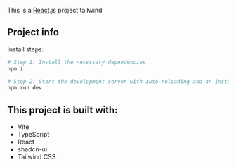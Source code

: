 This is a [React.js](https://nextjs.org) project tailwind

## Project info
Install steps:
```sh
# Step 1: Install the necessary dependencies.
npm i

# Step 2: Start the development server with auto-reloading and an instant preview.
npm run dev
```
## This project is built with:

- Vite
- TypeScript
- React
- shadcn-ui
- Tailwind CSS
